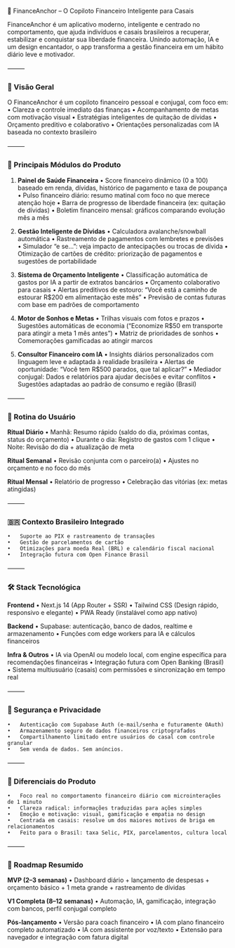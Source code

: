 🧭 FinanceAnchor – O Copiloto Financeiro Inteligente para Casais

FinanceAnchor é um aplicativo moderno, inteligente e centrado no comportamento, que ajuda indivíduos e casais brasileiros a recuperar, estabilizar e conquistar sua liberdade financeira. Unindo automação, IA e um design encantador, o app transforma a gestão financeira em um hábito diário leve e motivador.

⸻

### 🧠 Visão Geral

O FinanceAnchor é um copiloto financeiro pessoal e conjugal, com foco em:
	•	Clareza e controle imediato das finanças
	•	Acompanhamento de metas com motivação visual
	•	Estratégias inteligentes de quitação de dívidas
	•	Orçamento preditivo e colaborativo
	•	Orientações personalizadas com IA baseada no contexto brasileiro

⸻

### 🧱 Principais Módulos do Produto

1. **Painel de Saúde Financeira**
	•	Score financeiro dinâmico (0 a 100) baseado em renda, dívidas, histórico de pagamento e taxa de poupança
	•	Pulso financeiro diário: resumo matinal com foco no que merece atenção hoje
	•	Barra de progresso de liberdade financeira (ex: quitação de dívidas)
	•	Boletim financeiro mensal: gráficos comparando evolução mês a mês

2. **Gestão Inteligente de Dívidas**
	•	Calculadora avalanche/snowball automática
	•	Rastreamento de pagamentos com lembretes e previsões
	•	Simulador “e se…”: veja impacto de antecipações ou trocas de dívida
	•	Otimização de cartões de crédito: priorização de pagamentos e sugestões de portabilidade

3. **Sistema de Orçamento Inteligente**
	•	Classificação automática de gastos por IA a partir de extratos bancários
	•	Orçamento colaborativo para casais
	•	Alertas preditivos de estouro: “Você está a caminho de estourar R$200 em alimentação este mês”
	•	Previsão de contas futuras com base em padrões de comportamento

4. **Motor de Sonhos e Metas**
	•	Trilhas visuais com fotos e prazos
	•	Sugestões automáticas de economia (“Economize R$50 em transporte para atingir a meta 1 mês antes”)
	•	Matriz de prioridades de sonhos
	•	Comemorações gamificadas ao atingir marcos

5. **Consultor Financeiro com IA**
	•	Insights diários personalizados com linguagem leve e adaptada à realidade brasileira
	•	Alertas de oportunidade: “Você tem R$500 parados, que tal aplicar?”
	•	Mediador conjugal: Dados e relatórios para ajudar decisões e evitar conflitos
	•	Sugestões adaptadas ao padrão de consumo e região (Brasil)

⸻

### 📱 Rotina do Usuário

**Ritual Diário**
	•	Manhã: Resumo rápido (saldo do dia, próximas contas, status do orçamento)
	•	Durante o dia: Registro de gastos com 1 clique
	•	Noite: Revisão do dia + atualização de meta

**Ritual Semanal**
	•	Revisão conjunta com o parceiro(a)
	•	Ajustes no orçamento e no foco do mês

**Ritual Mensal**
	•	Relatório de progresso
	•	Celebração das vitórias (ex: metas atingidas)

⸻

### 🇧🇷 Contexto Brasileiro Integrado

	•	Suporte ao PIX e rastreamento de transações
	•	Gestão de parcelamentos de cartão
	•	Otimizações para moeda Real (BRL) e calendário fiscal nacional
	•	Integração futura com Open Finance Brasil

⸻

### 🛠️ Stack Tecnológica

**Frontend**
	•	Next.js 14 (App Router + SSR)
	•	Tailwind CSS (Design rápido, responsivo e elegante)
	•	PWA Ready (instalável como app nativo)

**Backend**
	•	Supabase: autenticação, banco de dados, realtime e armazenamento
	•	Funções com edge workers para IA e cálculos financeiros

**Infra & Outros**
	•	IA via OpenAI ou modelo local, com engine específica para recomendações financeiras
	•	Integração futura com Open Banking (Brasil)
	•	Sistema multiusuário (casais) com permissões e sincronização em tempo real

⸻

### 🔐 Segurança e Privacidade

	•	Autenticação com Supabase Auth (e-mail/senha e futuramente OAuth)
	•	Armazenamento seguro de dados financeiros criptografados
	•	Compartilhamento limitado entre usuários do casal com controle granular
	•	Sem venda de dados. Sem anúncios.

⸻

### 🧪 Diferenciais do Produto

	•	Foco real no comportamento financeiro diário com microinterações de 1 minuto
	•	Clareza radical: informações traduzidas para ações simples
	•	Emoção e motivação: visual, gamificação e empatia no design
	•	Centrada em casais: resolve um dos maiores motivos de briga em relacionamentos
	•	Feito para o Brasil: taxa Selic, PIX, parcelamentos, cultura local

⸻

### 🚀 Roadmap Resumido

**MVP (2–3 semanas)**
	•	Dashboard diário + lançamento de despesas + orçamento básico + 1 meta grande + rastreamento de dívidas

**V1 Completa (8–12 semanas)**
	•	Automação, IA, gamificação, integração com bancos, perfil conjugal completo

**Pós-lançamento**
	•	Versão para coach financeiro
	•	IA com plano financeiro completo automatizado
	•	IA com assistente por voz/texto
	•	Extensão para navegador e integração com fatura digital